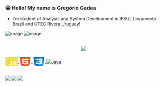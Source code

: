  <h3>😀 Hello! My name is Gregório Gadea</h3>

- I'm student of Analysis and System Development in IFSUL Livramento Brazil and UTEC Rivera Uruguay!

![image](https://user-images.githubusercontent.com/94922868/185705954-ea1e68bf-7736-47e2-b419-3c75ff731be0.png)  ![image](https://user-images.githubusercontent.com/94922868/185706037-26d2d706-f841-41d3-a475-4a9463caa3a2.png)



<br>

 

<div align="center">
  <a href="https://github.com/gregoriogadea">
  <img height="180em" src="https://github-readme-stats.vercel.app/api?username=gregoriogadea&show_icons=true&theme=github_dark&include_all_commits=true&count_private=true"/>
</div>
  
<div style="display: inline_block"><br>
  <img align="center" alt="Js" height="30" width="40" src="https://raw.githubusercontent.com/devicons/devicon/master/icons/javascript/javascript-plain.svg">
  <img align="center" alt="HTML" height="30" width="40" src="https://raw.githubusercontent.com/devicons/devicon/master/icons/html5/html5-original.svg">
  <img align="center" alt="CSS" height="30" width="40" src="https://raw.githubusercontent.com/devicons/devicon/master/icons/css3/css3-original.svg">
  <img align="center" alt="Java" height="30" width="40" src="https://cdn.jsdelivr.net/gh/devicons/devicon/icons/java/java-original.svg">
</div>

  ##

<div>
  
 <a href="https://discord.gg/Grego#0973" target="_blank"><img src="https://img.shields.io/badge/Discord-7289DA?style=for-the-badge&logo=discord&logoColor=white" target="_blank"></a> 
 <a href = "mailto:gregorio.gumaraesg@gmail.com"><img src="https://img.shields.io/badge/-Gmail-%23333?style=for-the-badge&logo=gmail&logoColor=white" target="_blank"></a>
 <a href="https://www.linkedin.com/in/gregoriogadea" target="_blank"><img src="https://img.shields.io/badge/-LinkedIn-%230077B5?style=for-the-badge&logo=linkedin&logoColor=white"  target="_blank"></a>   

</div>
